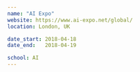 ```yaml
---
name: "AI Expo"
website: https://www.ai-expo.net/global/
location: London, UK

date_start: 2018-04-18
date_end:   2018-04-19

school: AI
---
```

